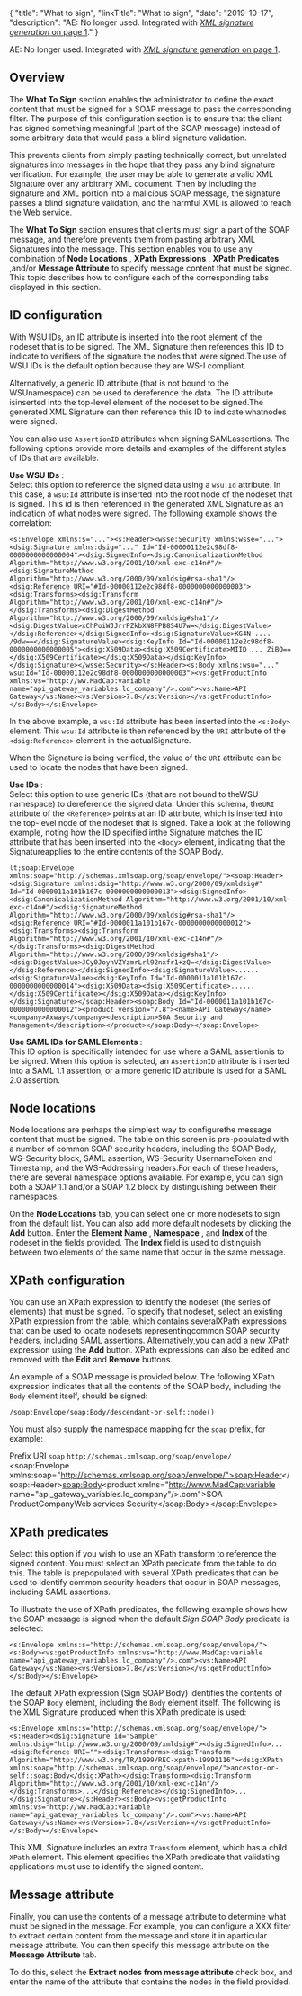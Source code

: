 {
"title": "What to sign",
"linkTitle": "What to sign",
"date": "2019-10-17",
"description": "AE: No longer used. Integrated with [*XML signature generation* on page 1](%3Ca%20href=)."
}
﻿

AE: No longer used. Integrated with [*XML signature generation* on page 1](content_sign_message.htm).

<div id="p_common_what_must_be_signed_overview">

Overview
--------

The **What To Sign**
section enables the administrator to define the exact content that must be signed for a SOAP message to pass the corresponding filter. The purpose of this configuration section is to ensure that the client has signed something meaningful (part of the SOAP message) instead of some arbitrary data that would pass a blind signature validation.

This prevents clients from simply pasting technically correct, but unrelated signatures into messages in the hope that they pass any blind signature verification. For example, the user may be able to generate a valid XML Signature over any arbitrary XML document. Then by including the signature and XML portion into a malicious SOAP message, the signature passes a blind signature validation, and the harmful XML is allowed to reach the Web service.

The **What To Sign**
section ensures that clients must sign a part of the SOAP message, and therefore prevents them from pasting arbitrary XML Signatures into the message. This section enables you to use any combination of **Node Locations**
, **XPath Expressions**
, **XPath Predicates**
,and/or **Message Attribute**
to specify message content that must be signed. This topic describes how to configure each of the corresponding tabs displayed in this section.

</div>

<div id="p_common_what_must_be_signed_gen">

ID configuration
----------------

With WSU IDs, an ID attribute is inserted into the root element of the nodeset that is to be signed. The XML Signature then references this ID to indicate to verifiers of the signature the nodes that were signed.The use of WSU IDs is the default option because they are WS-I compliant.

Alternatively, a generic ID attribute (that is not bound to the WSUnamespace) can be used to dereference the data. The ID attribute isinserted into the top-level element of the nodeset to be signed.The generated XML Signature can then reference this ID to indicate whatnodes were signed.

You can also use `AssertionID`
attributes when signing SAMLassertions. The following options provide more details and examples of the different styles of IDs that are available.

**Use WSU IDs**
:\
Select this option to reference the signed data using a `wsu:Id`
attribute. In this case, a `wsu:Id`
attribute is inserted into the root node of the nodeset that is signed. This id is then referenced in the generated XML Signature as an indication of what nodes were signed. The following example shows the correlation:

    <s:Envelope xmlns:s="..."><s:Header><wsse:Security xmlns:wsse="..."><dsig:Signature xmlns:dsig="..." Id="Id-00000112e2c98df8-0000000000000004"><dsig:SignedInfo><dsig:CanonicalizationMethod Algorithm="http://www.w3.org/2001/10/xml-exc-c14n#"/><dsig:SignatureMethod Algorithm="http://www.w3.org/2000/09/xmldsig#rsa-sha1"/><dsig:Reference URI="#Id-00000112e2c98df8-0000000000000003"><dsig:Transforms><dsig:Transform Algorithm="http://www.w3.org/2001/10/xml-exc-c14n#"/></dsig:Transforms><dsig:DigestMethod Algorithm="http://www.w3.org/2000/09/xmldsig#sha1"/><dsig:DigestValue>xChPoiWJJrrPZkbXN8FPB8S4U7w=</dsig:DigestValue></dsig:Reference></dsig:SignedInfo><dsig:SignatureValue>KG4N .... /9dw==</dsig:SignatureValue><dsig:KeyInfo Id="Id-00000112e2c98df8-0000000000000005"><dsig:X509Data><dsig:X509Certificate>MIID ... ZiBQ==</dsig:X509Certificate></dsig:X509Data></dsig:KeyInfo></dsig:Signature></wsse:Security></s:Header><s:Body xmlns:wsu="..." wsu:Id="Id-00000112e2c98df8-0000000000000003"><vs:getProductInfo xmlns:vs="http://ww.MadCap:variable name="api_gateway_variables.lc_company"/>.com"><vs:Name>API Gateway</vs:Name><vs:Version>7.8</vs:Version></vs:getProductInfo></s:Body></s:Envelope>

In the above example, a `wsu:Id`
attribute has been inserted into the `<s:Body>`
element. This `wsu:Id`
attribute is then referenced by the `URI`
attribute of the `<dsig:Reference>`
element in the actualSignature.

When the Signature is being verified, the value of the `URI`
attribute can be used to locate the nodes that have been signed.

**Use IDs**
:\
Select this option to use generic IDs (that are not bound to theWSU namespace) to dereference the signed data. Under this schema, the`URI`
attribute of the `<Reference>`
points at an ID attribute, which is inserted into the top-level node of the nodeset that is signed. Take a look at the following example, noting how the ID specified inthe Signature matches the ID attribute that has been inserted into the `<Body>`
element, indicating that the Signatureapplies to the entire contents of the SOAP Body.

    lt;soap:Envelope xmlns:soap="http://schemas.xmlsoap.org/soap/envelope/"><soap:Header><dsig:Signature xmlns:dsig="http://www.w3.org/2000/09/xmldsig#" Id="Id-0000011a101b167c-0000000000000013"><dsig:SignedInfo><dsig:CanonicalizationMethod Algorithm="http://www.w3.org/2001/10/xml-exc-c14n#"/><dsig:SignatureMethod Algorithm="http://www.w3.org/2000/09/xmldsig#rsa-sha1"/><dsig:Reference URI="#Id-0000011a101b167c-0000000000000012"><dsig:Transforms><dsig:Transform Algorithm="http://www.w3.org/2001/10/xml-exc-c14n#"/></dsig:Transforms><dsig:DigestMethod Algorithm="http://www.w3.org/2000/09/xmldsig#sha1"/><dsig:DigestValue>JCy0JoyhVZYzmrLrl92nxfr1+zQ=</dsig:DigestValue></dsig:Reference></dsig:SignedInfo><dsig:SignatureValue>......<dsig:SignatureValue><dsig:KeyInfo Id="Id-0000011a101b167c-0000000000000014"><dsig:X509Data><dsig:X509Certificate>......</dsig:X509Certificate></dsig:X509Data></dsig:KeyInfo></dsig:Signature></soap:Header><soap:Body Id="Id-0000011a101b167c-0000000000000012"><product version="7.8"><name>API Gateway</name><company>Axway</company><description>SOA Security and Management</description></product></soap:Body></soap:Envelope>

**Use SAML IDs for SAML Elements**
:\
This ID option is specifically intended for use where a SAML assertionis to be signed. When this option is selected, an `AssertionID`
attribute is inserted into a SAML 1.1 assertion, or a more generic ID attribute is used for a SAML 2.0 assertion.

</div>

<div id="p_common_what_must_be_signed_nodes">

Node locations
--------------

Node locations are perhaps the simplest way to configurethe message content that must be signed. The table on this screen is pre-populated with a number of common SOAP security headers, including the SOAP Body, WS-Security block, SAML assertion, WS-Security UsernameToken and Timestamp, and the WS-Addressing headers.For each of these headers, there are several namespace options available. For example, you can sign both a SOAP 1.1 and/or a SOAP 1.2 block by distinguishing between their namespaces.

On the **Node Locations**
tab, you can select one or more nodesets to sign from the default list. You can also add more default nodesets by clicking the **Add**
button. Enter the **Element Name**
, **Namespace**
, and **Index**
of the nodeset in the fields provided. The **Index**
field is used to distinguish between two elements of the same name that occur in the same message.

</div>

<div id="p_common_what_must_be_signed_xpath">

XPath configuration
-------------------

You can use an XPath expression to identify the nodeset (the series of elements) that must be signed. To specify that nodeset, select an existing XPath expression from the table, which contains severalXPath expressions that can be used to locate nodesets representingcommon SOAP security headers, including SAML assertions. Alternatively,you can add a new XPath expression using the **Add**
button. XPath expressions can also be edited and removed with the **Edit**
and **Remove**
buttons.

An example of a SOAP message is provided below. The following XPath expression indicates that all the contents of the SOAP body, including the `Body`
element itself, should be signed:

    /soap:Envelope/soap:Body/descendant-or-self::node()

You must also supply the namespace mapping for the `soap`
prefix, for example:

Prefix
URI
`soap`
`http://schemas.xmlsoap.org/soap/envelope/`
    <?xml version="1.0" encoding="UTF-8"?><soap:Envelope xmlns:soap="http://schemas.xmlsoap.org/soap/envelope/"><soap:Header></soap:Header><soap:Body><product xmlns="http://www.MadCap:variable name="api_gateway_variables.lc_company"/>.com"><name>SOA Product</name><company>Company</company><description>Web services Security</description></product></soap:Body></soap:Envelope>

</div>

<div id="p_common_what_must_be_signed_pred">

XPath predicates
----------------

Select this option if you wish to use an XPath transform to reference the signed content. You must select an XPath predicate from the table to do this. The table is prepopulated with several XPath predicates that can be used to identify common security headers that occur in SOAP messages, including SAML assertions.

To illustrate the use of XPath predicates, the following example shows how the SOAP message is signed when the default *Sign SOAP Body*
predicate is selected:

    <s:Envelope xmlns:s="http://schemas.xmlsoap.org/soap/envelope/"><s:Body><vs:getProductInfo xmlns:vs="http://www.MadCap:variable name="api_gateway_variables.lc_company"/>.com"><vs:Name>API Gateway</vs:Name><vs:Version>7.8</vs:Version></vs:getProductInfo></s:Body></s:Envelope>

The default XPath expression (Sign SOAP Body) identifies the contents of the SOAP `Body`
element, including the `Body`
element itself. The following is the XML Signature produced when this XPath predicate is used:

    <s:Envelope xmlns:s="http://schemas.xmlsoap.org/soap/envelope/"><s:Header><dsig:Signature id="Sample" xmlns:dsig="http://www.w3.org/2000/09/xmldsig#"><dsig:SignedInfo>...<dsig:Reference URI=""><dsig:Transforms><dsig:Transform Algorithm="http://www.w3.org/TR/1999/REC-xpath-19991116"><dsig:XPath xmlns:soap="http://schemas.xmlsoap.org/soap/envelope/">ancestor-or-self::soap:Body</dsig:XPath></dsig:Transform><dsig:Transform Algorithm="http://www.w3.org/2001/10/xml-exc-c14n"/></dsig:Transforms>...</dsig:Reference></dsig:SignedInfo>...</dsig:Signature></s:Header><s:Body><vs:getProductInfo xmlns:vs="http://ww.MadCap:variable name="api_gateway_variables.lc_company"/>.com"><vs:Name>API Gateway</vs:Name><vs:Version>7.8</vs:Version></vs:getProductInfo></s:Body></s:Envelope>

This XML Signature includes an extra `Transform`
element, which has a child `XPath`
element. This element specifies the XPath predicate that validating applications must use to identify the signed content.

</div>

<div id="p_common_what_must_be_signed_attr">

Message attribute
-----------------

Finally, you can use the contents of a message attribute to determine what must be signed in the message. For example, you can configure a XXX
filter to extract certain content from the message and store it in aparticular message attribute. You can then specify this message attribute on the **Message Attribute**
tab.

To do this, select the **Extract nodes from message attribute**
check box, and enter the name of the attribute that contains the nodes in the field provided.

</div>

